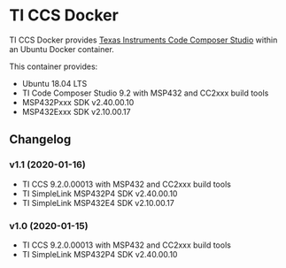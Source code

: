# TI CCS Docker

TI CCS Docker provides [Texas Instruments Code Composer Studio](http://www.ti.com/tool/CCSTUDIO) within an Ubuntu Docker container.

This container provides:

* Ubuntu 18.04 LTS
* TI Code Composer Studio 9.2 with MSP432 and CC2xxx build tools
* MSP432Pxxx SDK v2.40.00.10
* MSP432Exxx SDK v2.10.00.17

## Changelog

### v1.1 (2020-01-16)

* TI CCS 9.2.0.00013 with MSP432 and CC2xxx build tools
* TI SimpleLink MSP432P4 SDK v2.40.00.10
* TI SimpleLink MSP432E4 SDK v2.10.00.17

### v1.0 (2020-01-15)

* TI CCS 9.2.0.00013 with MSP432 and CC2xxx build tools
* TI SimpleLink MSP432P4 SDK v2.40.00.10